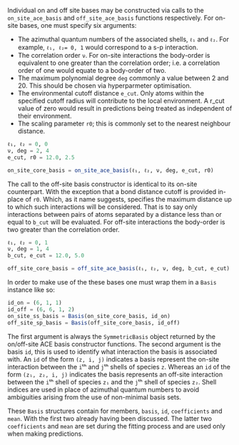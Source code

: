 Individual on and off site bases may be constructed via calls to the `on_site_ace_basis` and `off_site_ace_basis` functions respectively. For on-site bases, one must specify six arguments:

 -  The azimuthal quantum numbers of the associated shells, `ℓ₁` and `ℓ₂`. For example, `ℓ₁, ℓ₂= 0, 1` would correspond to a s-p interaction.
 - The correlation order `ν`. For on-site interactions the body-order is equivalent to one greater than the correlation order; i.e. a correlation order of one would equate to a body-order of two. 
 - The maximum polynomial degree `deg` commonly a value between 2 and 20. This should be chosen via hyperparmeter optimisation.
 - The environmental cutoff distance `e_cut`. Only atoms within the specified cutoff radius will contribute to the local environment. A r_cut value of zero would result in predictions being treated as independent of their environment.
 - The scaling parameter `r0`; this is commonly set to the nearest neighbour distance.

```julia
ℓ₁, ℓ₂ = 0, 0
ν, deg = 2, 4
e_cut, r0 = 12.0, 2.5

on_site_core_basis = on_site_ace_basis(ℓ₁, ℓ₂, ν, deg, e_cut, r0)
```

The call to the off-site basis constructor is identical to its on-site counterpart. With the exception that a bond distance cutoff is provided in-place of `r0`. Which, as it name suggests, specifies the maximum distance up to which such interactions will be considered. That is to say only interactions between pairs of atoms separated by a distance less than or equal to `b_cut` will be evaluated. For off-site interactions the body-order is two greater than the correlation order. 
```julia
ℓ₁, ℓ₂ = 0, 1
ν, deg = 1, 4
b_cut, e_cut = 12.0, 5.0

off_site_core_basis = off_site_ace_basis(ℓ₁, ℓ₂, ν, deg, b_cut, e_cut)
```

In order to make use of the these bases one must wrap them in a `Basis` instance like so:
```julia
id_on = (6, 1, 1)
id_off = (6, 6, 1, 2)
on_site_ss_basis = Basis(on_site_core_basis, id_on)
off_site_sp_basis = Basis(off_site_core_basis, id_off)
```
The first argument is always the `SymmetricBasis` object returned by the on/off-site ACE basis constructor functions. The second argument is the basis `id`, this is used to identify what interaction the basis is associated with. An `id` of the form `(z, i, j)` indicates a basis represent the on-site interaction between the `i`ᵗʰ and `j`ᵗʰ shells of species `z`. Whereas an `id` of the form `(z₁, z₂, i, j)` indicates the basis represents an off-site interaction between the `i`ᵗʰ shell of species `z₁` and the `j`ᵗʰ shell of species `z₂`. Shell indices are used in place of azimuthal quantum numbers to avoid ambiguities arising from the use of non-minimal basis sets.

These `Basis` structures contain for members, `basis`, `id`, `coefficients` and `mean`. With the first two already having been discussed. The latter two `coefficients` and `mean` are set during the fitting process and are used only when making predictions.
